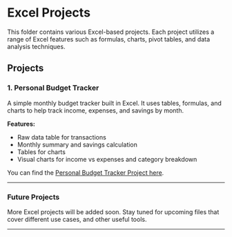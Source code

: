 # Excel Projects

This folder contains various Excel-based projects. Each project utilizes a range of Excel features such as formulas, charts, pivot tables, and data analysis techniques. 

## Projects

### 1. **Personal Budget Tracker**
A simple monthly budget tracker built in Excel. It uses tables, formulas, and charts to help track income, expenses, and savings by month.

**Features:**
- Raw data table for transactions
- Monthly summary and savings calculation
- Tables for charts
- Visual charts for income vs expenses and category breakdown

You can find the [Personal Budget Tracker Project here](./Personal_Budget_Tracker).

---

### Future Projects
More Excel projects will be added soon. Stay tuned for upcoming files that cover different use cases, and other useful tools.

---


